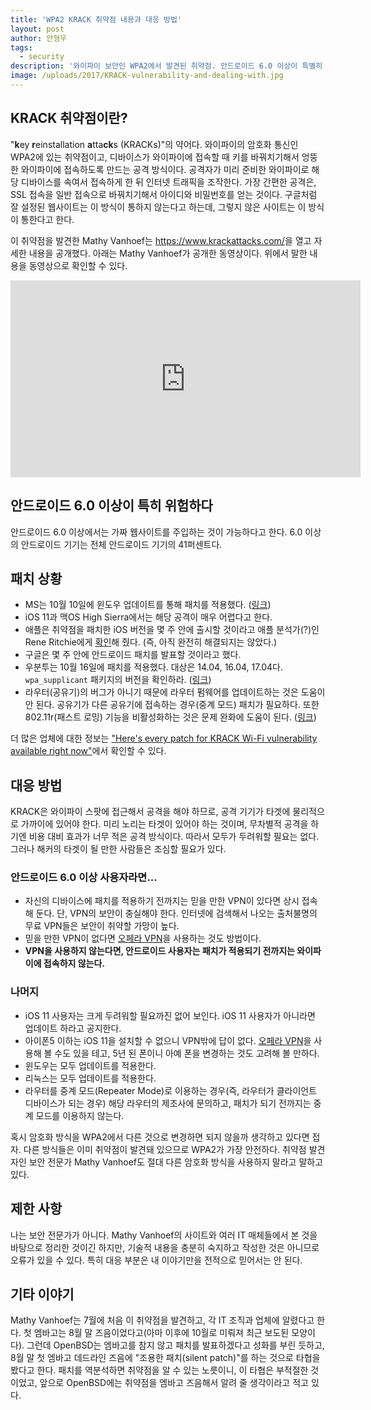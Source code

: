 ```yaml
---
title: 'WPA2 KRACK 취약점 내용과 대응 방법'
layout: post
author: 안형우
tags: 
  - security
description: '와이파이 보안인 WPA2에서 발견된 취약점. 안드로이드 6.0 이상이 특별히 취약한데, 패치는 아직이다. 윈도우는 업데이트하면 문제 없다.'
image: /uploads/2017/KRACK-vulnerability-and-dealing-with.jpg
---
```



## KRACK 취약점이란?

"**k**ey **r**einstallation **a**tta**ck**s (KRACKs)"의 약어다. 와이파이의 암호화 통신인 WPA2에 있는 취약점이고, 디바이스가 와이파이에 접속할 때 키를 바꿔치기해서 엉뚱한 와이파이에 접속하도록 만드는 공격 방식이다. 공격자가 미리 준비한 와이파이로 해당 디바이스를 속여서 접속하게 한 뒤 인터넷 트래픽을 조작한다. 가장 간편한 공격은, SSL 접속을 일반 접속으로 바꿔치기해서 아이디와 비밀번호를 얻는 것이다. 구글처럼 잘 설정된 웹사이트는 이 방식이 통하지 않는다고 하는데, 그렇지 않은 사이트는 이 방식이 통한다고 한다.

이 취약점을 발견한 Mathy Vanhoef는 <https://www.krackattacks.com/>을 열고 자세한 내용을 공개했다. 아래는 Mathy Vanhoef가 공개한 동영상이다. 위에서 말한 내용을 동영상으로 확인할 수 있다. 

<div class="video-container">
    <div class="video-container__inner">
        <iframe width="560" height="315" src="https://www.youtube.com/embed/Oh4WURZoR98" frameborder="0" allowfullscreen></iframe>
    </div>
</div>


## 안드로이드 6.0 이상이 특히 위험하다

안드로이드 6.0 이상에서는 가짜 웹사이트를 주입하는 것이 가능하다고 한다. 6.0 이상의 안드로이드 기기는 전체 안드로이드 기기의 41퍼센트다.


## 패치 상황

- MS는 10월 10일에 윈도우 업데이트를 통해 패치를 적용했다. ([링크](https://www.bleepingcomputer.com/news/security/microsoft-quietly-patched-the-krack-wpa2-vulnerability-last-week/))
- iOS 11과 맥OS High Sierra에서는 해당 공격이 매우 어렵다고 한다. 
- 애플은 취약점을 패치한 iOS 버전을 몇 주 안에 출시할 것이라고 애플 분석가(?)인 Rene Ritchie에게 [확인](https://twitter.com/reneritchie/status/919988216501030914)해 줬다. (즉, 아직 완전히 해결되지는 않았다.)
- 구글은 몇 주 안에 안드로이드 패치를 발표할 것이라고 했다.
- 우분투는 10월 16일에 패치를 적용했다. 대상은 14.04, 16.04, 17.04다. `wpa_supplicant` 패키지의 버전을 확인하라. ([링크](https://usn.ubuntu.com/usn/usn-3455-1/))
- 라우터(공유기)의 버그가 아니기 때문에 라우터 펌웨어를 업데이트하는 것은 도움이 안 된다. 공유기가 다른 공유기에 접속하는 경우(중계 모드) 패치가 필요하다. 또한 802.11r(패스트 로밍) 기능을 비활성화하는 것은 문제 완화에 도움이 된다. ([링크](https://www.krackattacks.com/#faq))

더 많은 업체에 대한 정보는 ["Here's every patch for KRACK Wi-Fi vulnerability available right now"](http://www.zdnet.com/article/here-is-every-patch-for-krack-wi-fi-attack-available-right-now/)에서 확인할 수 있다.


## 대응 방법

KRACK은 와이파이 스팟에 접근해서 공격을 해야 하므로, 공격 기기가 타겟에 물리적으로 가까이에 있어야 한다. 미리 노리는 타겟이 있어야 하는 것이며, 무차별적 공격을 하기엔 비용 대비 효과가 너무 적은 공격 방식이다.  따라서 모두가 두려워할 필요는 없다. 그러나 해커의 타겟이 될 만한 사람들은 조심할 필요가 있다.

### 안드로이드 6.0 이상 사용자라면...

- 자신의 디바이스에 패치를 적용하기 전까지는 믿을 만한 VPN이 있다면 상시 접속해 둔다. 단, VPN의 보안이 충실해야 한다. 인터넷에 검색해서 나오는 출처불명의 무료 VPN들은 보안이 취약할 가망이 높다.
- 믿을 만한 VPN이 없다면 [오페라 VPN](https://www.operavpn.com/)을 사용하는 것도 방법이다.
- **VPN을 사용하지 않는다면, 안드로이드 사용자는 패치가 적용되기 전까지는 와이파이에 접속하지 않는다.**

### 나머지

- iOS 11 사용자는 크게 두려워할 필요까진 없어 보인다. iOS 11 사용자가 아니라면 업데이트 하라고 공지한다.
- 아이폰5 이하는 iOS 11을 설치할 수 없으니 VPN밖에 답이 없다. [오페라 VPN](https://www.operavpn.com/)을 사용해 볼 수도 있을 테고, 5년 된 폰이니 아예 폰을 변경하는 것도 고려해 볼 만하다.
- 윈도우는 모두 업데이트를 적용한다.
- 리눅스는 모두 업데이트를 적용한다. 
- 라우터를 중계 모드(Repeater Mode)로 이용하는 경우(즉, 라우터가 클라이언트 디바이스가 되는 경우) 해당 라우터의 제조사에 문의하고, 패치가 되기 전까지는 중계 모드를 이용하지 않는다. 

혹시 암호화 방식을 WPA2에서 다른 것으로 변경하면 되지 않을까 생각하고 있다면 접자. 다른 방식들은 이미 취약점이 발견돼 있으므로 WPA2가 가장 안전하다. 취약점 발견자인 보안 전문가 Mathy Vanhoef도 절대 다른 암호화 방식을 사용하지 말라고 말하고 있다.


## 제한 사항

나는 보안 전문가가 아니다. Mathy Vanhoef의 사이트와 여러 IT 매체들에서 본 것을 바탕으로 정리한 것이긴 하지만, 기술적 내용을 충분히 숙지하고 작성한 것은 아니므로 오류가 있을 수 있다. 특히 대응 부분은 내 이야기만을 전적으로 믿어서는 안 된다. 


## 기타 이야기

Mathy Vanhoef는 7월에 처음 이 취약점을 발견하고, 각 IT 조직과 업체에 알렸다고 한다. 첫 엠바고는 8월 말 즈음이었다고(아마 이후에 10월로 미뤄져 최근 보도된 모양이다). 그런데 OpenBSD는 엠바고를 참지 않고 패치를 발표하겠다고 성화를 부린 듯하고, 8월 말 첫 엠바고 데드라인 즈음에 "조용한 패치(silent patch)"를 하는 것으로 타협을 봤다고 한다. 패치를 역분석하면 취약점을 알 수 있는 노릇이니, 이 타협은 부적절한 것이었고, 앞으로 OpenBSD에는 취약점을 엠바고 즈음해서 알려 줄 생각이라고 적고 있다.



